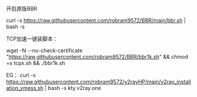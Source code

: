 开启原版BBR

curl -s https://raw.githubusercontent.com/robram9572/BBR/main/bbr.sh | bash -s

TCP加速一键装脚本：

wget -N --no-check-certificate "https://raw.githubusercontent.com/robram9572/BBR/bbr1k.sh" && chmod +x tcpx.sh && ./bbr1k.sh

EG：
curl -s https://raw.githubusercontent.com/robram9572/v2rayHP/main/v2ray_installation_vmess.sh | bash -s kty.v2ray.one
